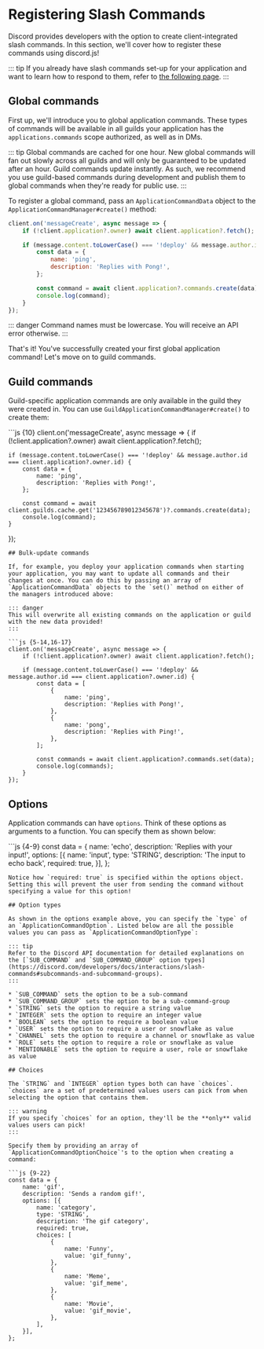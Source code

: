 # Registering Slash Commands

Discord provides developers with the option to create client-integrated slash commands. In this section, we'll cover how to register these commands using discord.js!

::: tip If you already have slash commands set-up for your application and want to learn how to respond to them, refer to [the following page](https://github.com/zachjmurphy/guide/tree/9925b2dac70a223dd2dbb549ce57ddb5515bcbc0/interactions/replying-to-slash-commands/README.md). :::

## Global commands

First up, we'll introduce you to global application commands. These types of commands will be available in all guilds your application has the `applications.commands` scope authorized, as well as in DMs.

::: tip Global commands are cached for one hour. New global commands will fan out slowly across all guilds and will only be guaranteed to be updated after an hour. Guild commands update instantly. As such, we recommend you use guild-based commands during development and publish them to global commands when they're ready for public use. :::

To register a global command, pass an `ApplicationCommandData` object to the `ApplicationCommandManager#create()` method:

```javascript
client.on('messageCreate', async message => {
    if (!client.application?.owner) await client.application?.fetch();

    if (message.content.toLowerCase() === '!deploy' && message.author.id === client.application?.owner.id) {
        const data = {
            name: 'ping',
            description: 'Replies with Pong!',
        };

        const command = await client.application?.commands.create(data);
        console.log(command);
    }
});
```

::: danger Command names must be lowercase. You will receive an API error otherwise. :::

That's it! You've successfully created your first global application command! Let's move on to guild commands.

## Guild commands

Guild-specific application commands are only available in the guild they were created in. You can use `GuildApplicationCommandManager#create()` to create them:

\`\`\`js {10} client.on\('messageCreate', async message =&gt; { if \(!client.application?.owner\) await client.application?.fetch\(\);

```text
if (message.content.toLowerCase() === '!deploy' && message.author.id === client.application?.owner.id) {
    const data = {
        name: 'ping',
        description: 'Replies with Pong!',
    };

    const command = await client.guilds.cache.get('123456789012345678')?.commands.create(data);
    console.log(command);
}
```

}\);

```text
## Bulk-update commands

If, for example, you deploy your application commands when starting your application, you may want to update all commands and their changes at once. You can do this by passing an array of `ApplicationCommandData` objects to the `set()` method on either of the managers introduced above: 

::: danger
This will overwrite all existing commands on the application or guild with the new data provided!
:::

```js {5-14,16-17}
client.on('messageCreate', async message => {
    if (!client.application?.owner) await client.application?.fetch();

    if (message.content.toLowerCase() === '!deploy' && message.author.id === client.application?.owner.id) {
        const data = [
            {
                name: 'ping',
                description: 'Replies with Pong!',
            },
            {
                name: 'pong',
                description: 'Replies with Ping!',
            },
        ];

        const commands = await client.application?.commands.set(data);
        console.log(commands);
    }
});
```

## Options

Application commands can have `options`. Think of these options as arguments to a function. You can specify them as shown below:

\`\`\`js {4-9} const data = { name: 'echo', description: 'Replies with your input!', options: \[{ name: 'input', type: 'STRING', description: 'The input to echo back', required: true, }\], };

```text
Notice how `required: true` is specified within the options object. Setting this will prevent the user from sending the command without specifying a value for this option!

## Option types

As shown in the options example above, you can specify the `type` of an `ApplicationCommandOption`. Listed below are all the possible values you can pass as `ApplicationCommandOptionType`:

::: tip
Refer to the Discord API documentation for detailed explanations on the [`SUB_COMMAND` and `SUB_COMMAND_GROUP` option types](https://discord.com/developers/docs/interactions/slash-commands#subcommands-and-subcommand-groups).
:::

* `SUB_COMMAND` sets the option to be a sub-command
* `SUB_COMMAND_GROUP` sets the option to be a sub-command-group
* `STRING` sets the option to require a string value
* `INTEGER` sets the option to require an integer value
* `BOOLEAN` sets the option to require a boolean value
* `USER` sets the option to require a user or snowflake as value
* `CHANNEL` sets the option to require a channel or snowflake as value
* `ROLE` sets the option to require a role or snowflake as value
* `MENTIONABLE` sets the option to require a user, role or snowflake as value

## Choices

The `STRING` and `INTEGER` option types both can have `choices`. `choices` are a set of predetermined values users can pick from when selecting the option that contains them.

::: warning
If you specify `choices` for an option, they'll be the **only** valid values users can pick!
:::

Specify them by providing an array of `ApplicationCommandOptionChoice`'s to the option when creating a command:

```js {9-22}
const data = {
    name: 'gif',
    description: 'Sends a random gif!',
    options: [{
        name: 'category',
        type: 'STRING',
        description: 'The gif category',
        required: true,
        choices: [
            {
                name: 'Funny',
                value: 'gif_funny',
            },
            {
                name: 'Meme',
                value: 'gif_meme',
            },
            {
                name: 'Movie',
                value: 'gif_movie',
            },
        ],
    }],
};
```

